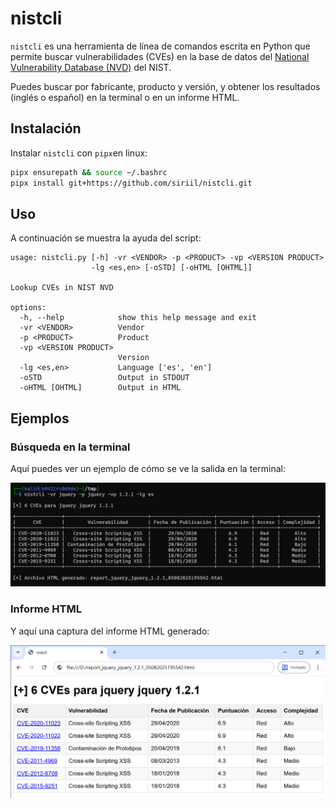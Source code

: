 # nistcli

`nistcli` es una herramienta de línea de comandos escrita en Python que permite buscar vulnerabilidades (CVEs) en la base de datos del [National Vulnerability Database (NVD)](https://nvd.nist.gov/) del NIST.

Puedes buscar por fabricante, producto y versión, y obtener los resultados (inglés o español) en la terminal o en un informe HTML.

## Instalación

Instalar `nistcli` con `pipx`en linux:

```bash
pipx ensurepath && source ~/.bashrc
pipx install git+https://github.com/siriil/nistcli.git
```

## Uso

A continuación se muestra la ayuda del script:

```
usage: nistcli.py [-h] -vr <VENDOR> -p <PRODUCT> -vp <VERSION PRODUCT>
                  -lg <es,en> [-oSTD] [-oHTML [OHTML]]

Lookup CVEs in NIST NVD

options:
  -h, --help            show this help message and exit
  -vr <VENDOR>          Vendor
  -p <PRODUCT>          Product
  -vp <VERSION PRODUCT>
                        Version
  -lg <es,en>           Language ['es', 'en']
  -oSTD                 Output in STDOUT
  -oHTML [OHTML]        Output in HTML
```

## Ejemplos

### Búsqueda en la terminal

Aquí puedes ver un ejemplo de cómo se ve la salida en la terminal:

![Captura de pantalla de la terminal](images/C1.png)

### Informe HTML

Y aquí una captura del informe HTML generado:

![Captura de pantalla del informe HTML](images/C2.png)
